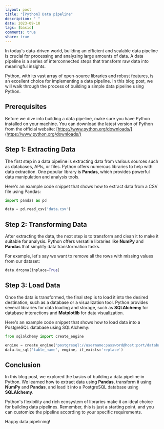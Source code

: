 ```yaml
---
layout: post
title: "[Python] Data pipeline"
description: " "
date: 2023-09-10
tags: [basic]
comments: true
share: true
---
```


In today's data-driven world, building an efficient and scalable data pipeline is crucial for processing and analyzing large amounts of data. A data pipeline is a series of interconnected steps that transform raw data into meaningful insights.

Python, with its vast array of open-source libraries and robust features, is an excellent choice for implementing a data pipeline. In this blog post, we will walk through the process of building a simple data pipeline using Python.

## Prerequisites

Before we dive into building a data pipeline, make sure you have Python installed on your machine. You can download the latest version of Python from the official website: [https://www.python.org/downloads/](https://www.python.org/downloads/)

## Step 1: Extracting Data

The first step in a data pipeline is extracting data from various sources such as databases, APIs, or files. Python offers numerous libraries to help with data extraction. One popular library is **Pandas**, which provides powerful data manipulation and analysis tools.

Here's an example code snippet that shows how to extract data from a CSV file using Pandas:

```python
import pandas as pd

data = pd.read_csv('data.csv')
```

## Step 2: Transforming Data

After extracting the data, the next step is to transform and clean it to make it suitable for analysis. Python offers versatile libraries like **NumPy** and **Pandas** that simplify data transformation tasks.

For example, let's say we want to remove all the rows with missing values from our dataset:

```python
data.dropna(inplace=True)
```

## Step 3: Load Data

Once the data is transformed, the final step is to load it into the desired destination, such as a database or a visualization tool. Python provides several libraries for data loading and storage, such as **SQLAlchemy** for database interactions and **Matplotlib** for data visualization.

Here's an example code snippet that shows how to load data into a PostgreSQL database using SQLAlchemy:

```python
from sqlalchemy import create_engine

engine = create_engine('postgresql://username:password@host:port/database')
data.to_sql('table_name', engine, if_exists='replace')
```

## Conclusion

In this blog post, we explored the basics of building a data pipeline in Python. We learned how to extract data using **Pandas**, transform it using **NumPy** and **Pandas**, and load it into a PostgreSQL database using **SQLAlchemy**.

Python's flexibility and rich ecosystem of libraries make it an ideal choice for building data pipelines. Remember, this is just a starting point, and you can customize the pipeline according to your specific requirements.

Happy data pipelining!